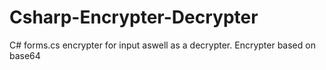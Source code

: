 # Csharp-Encrypter-Decrypter
C# forms.cs encrypter for input aswell as a decrypter. Encrypter based on base64
 
